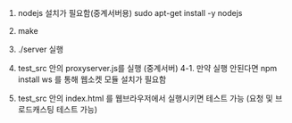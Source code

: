 1. nodejs 설치가 필요함(중계서버용)
sudo apt-get install -y nodejs 

2. make 

3. ./server 실행

4. test_src 안의 proxyserver.js를 실행 (중계서버)
4-1. 만약 실행 안된다면 npm install ws 를 통해 웹소켓 모듈 설치가 필요함 

5. test_src 안의 index.html 를 웹브라우저에서 실행시키면 테스트 가능 (요청 및 브로드캐스팅 테스트 가능)
